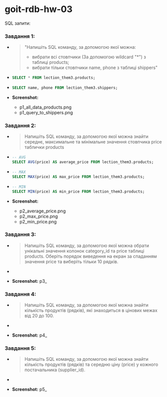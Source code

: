 # goit-rdb-hw-03

SQL запити:

### Завдання 1:

- > "Напишіть SQL команду, за допомогою якої можна:
  >
  > - вибрати всі стовпчики (За допомогою wildcard "\*") з таблиці products;
  > - вибрати тільки стовпчики name, phone з таблиці shippers"

- ```sql
  SELECT * FROM lection_them3.products;
  ```
- ```sql
  SELECT name, phone FROM lection_them3.shippers;
  ```

- **Screenshot:**
  - p1_all_data_products.png
  - p1_query_to_shippers.png

### Завдання 2:

- > Напишіть SQL команду, за допомогою якої можна знайти середнє, максимальне та мінімальне значення стовпчика price таблички products

- ```sql
  -- AVG
  SELECT AVG(price) AS average_price FROM lection_them3.products;
  ```
- ```sql
  -- MAX
  SELECT MAX(price) AS max_price FROM lection_them3.products;
  ```
- ```sql
  -- MIN
  SELECT MIN(price) AS min_price FROM lection_them3.products;
  ```

- **Screenshot:**
  - p2_average_price.png
  - p2_max_price.png
  - p2_min_price.png

### Завдання 3:

- > Напишіть SQL команду, за допомогою якої можна обрати унікальні значення колонок category_id та price таблиці products. Оберіть порядок виведення на екран за спаданням значення price та виберіть тільки 10 рядків.

- ```sql

  ```

- **Screenshot:** p3\_

### Завдання 4:

- > Напишіть SQL команду, за допомогою якої можна знайти кількість продуктів (рядків), які знаходиться в цінових межах від 20 до 100.

- ```sql

  ```

- **Screenshot:** p4\_

### Завдання 5:

- > Напишіть SQL команду, за допомогою якої можна знайти кількість продуктів (рядків) та середню ціну (price) у кожного постачальника (supplier_id).

- ```sql

  ```

- **Screenshot:** p5\_

